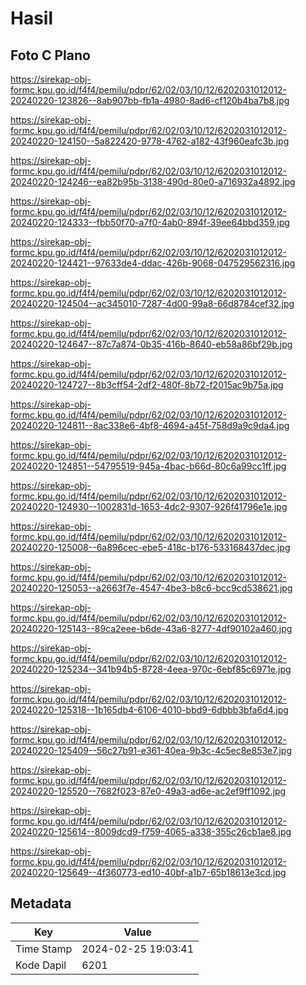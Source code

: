 # Hasil

## Foto C Plano

https://sirekap-obj-formc.kpu.go.id/f4f4/pemilu/pdpr/62/02/03/10/12/6202031012012-20240220-123826--8ab907bb-fb1a-4980-8ad6-cf120b4ba7b8.jpg

https://sirekap-obj-formc.kpu.go.id/f4f4/pemilu/pdpr/62/02/03/10/12/6202031012012-20240220-124150--5a822420-9778-4762-a182-43f960eafc3b.jpg

https://sirekap-obj-formc.kpu.go.id/f4f4/pemilu/pdpr/62/02/03/10/12/6202031012012-20240220-124246--ea82b95b-3138-490d-80e0-a716932a4892.jpg

https://sirekap-obj-formc.kpu.go.id/f4f4/pemilu/pdpr/62/02/03/10/12/6202031012012-20240220-124333--fbb50f70-a7f0-4ab0-894f-39ee64bbd359.jpg

https://sirekap-obj-formc.kpu.go.id/f4f4/pemilu/pdpr/62/02/03/10/12/6202031012012-20240220-124421--97633de4-ddac-426b-9068-047529562316.jpg

https://sirekap-obj-formc.kpu.go.id/f4f4/pemilu/pdpr/62/02/03/10/12/6202031012012-20240220-124504--ac345010-7287-4d00-99a8-66d8784cef32.jpg

https://sirekap-obj-formc.kpu.go.id/f4f4/pemilu/pdpr/62/02/03/10/12/6202031012012-20240220-124647--87c7a874-0b35-416b-8640-eb58a86bf29b.jpg

https://sirekap-obj-formc.kpu.go.id/f4f4/pemilu/pdpr/62/02/03/10/12/6202031012012-20240220-124727--8b3cff54-2df2-480f-8b72-f2015ac9b75a.jpg

https://sirekap-obj-formc.kpu.go.id/f4f4/pemilu/pdpr/62/02/03/10/12/6202031012012-20240220-124811--8ac338e6-4bf8-4694-a45f-758d9a9c9da4.jpg

https://sirekap-obj-formc.kpu.go.id/f4f4/pemilu/pdpr/62/02/03/10/12/6202031012012-20240220-124851--54795519-945a-4bac-b66d-80c6a99cc1ff.jpg

https://sirekap-obj-formc.kpu.go.id/f4f4/pemilu/pdpr/62/02/03/10/12/6202031012012-20240220-124930--1002831d-1653-4dc2-9307-926f41796e1e.jpg

https://sirekap-obj-formc.kpu.go.id/f4f4/pemilu/pdpr/62/02/03/10/12/6202031012012-20240220-125008--6a896cec-ebe5-418c-b176-533168437dec.jpg

https://sirekap-obj-formc.kpu.go.id/f4f4/pemilu/pdpr/62/02/03/10/12/6202031012012-20240220-125053--a2663f7e-4547-4be3-b8c6-bcc9cd538621.jpg

https://sirekap-obj-formc.kpu.go.id/f4f4/pemilu/pdpr/62/02/03/10/12/6202031012012-20240220-125143--89ca2eee-b6de-43a6-8277-4df90102a460.jpg

https://sirekap-obj-formc.kpu.go.id/f4f4/pemilu/pdpr/62/02/03/10/12/6202031012012-20240220-125234--341b94b5-8728-4eea-970c-6ebf85c6971e.jpg

https://sirekap-obj-formc.kpu.go.id/f4f4/pemilu/pdpr/62/02/03/10/12/6202031012012-20240220-125318--1b165db4-6106-4010-bbd9-6dbbb3bfa6d4.jpg

https://sirekap-obj-formc.kpu.go.id/f4f4/pemilu/pdpr/62/02/03/10/12/6202031012012-20240220-125409--56c27b91-e361-40ea-9b3c-4c5ec8e853e7.jpg

https://sirekap-obj-formc.kpu.go.id/f4f4/pemilu/pdpr/62/02/03/10/12/6202031012012-20240220-125520--7682f023-87e0-49a3-ad6e-ac2ef9ff1092.jpg

https://sirekap-obj-formc.kpu.go.id/f4f4/pemilu/pdpr/62/02/03/10/12/6202031012012-20240220-125614--8009dcd9-f759-4065-a338-355c26cb1ae8.jpg

https://sirekap-obj-formc.kpu.go.id/f4f4/pemilu/pdpr/62/02/03/10/12/6202031012012-20240220-125649--4f360773-ed10-40bf-a1b7-65b18613e3cd.jpg


## Metadata

| Key        | Value               |
| ---------- | ------------------- |
| Time Stamp | 2024-02-25 19:03:41 |
| Kode Dapil | 6201                |



